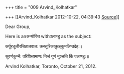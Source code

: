 +++
title = "009 Arvind_Kolhatkar"

+++
[[Arvind_Kolhatkar	2012-10-22, 04:39:43 [Source](https://groups.google.com/g/samskrita/c/cJlpiAiCg5U)]]



Dear Group,

  

Here is anअन्योक्ति withपलाण्डु as the subject:

  

कर्पूरधूलीरचितालवाल: कस्तूरिकाकुङ्कुमलिप्तदेह:।

सुवर्णकुम्भै: परिषिच्यमाण: निजं गुणं मुञ्चति किं पलाण्डु:॥

  

Arvind Kolhatkar, Toronto, October 21, 2012.

